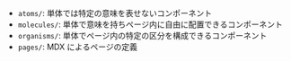 - `atoms/`: 単体では特定の意味を表せないコンポーネント
- `molecules/`: 単体で意味を持ちページ内に自由に配置できるコンポーネント
- `organisms/`: 単体でページ内の特定の区分を構成できるコンポーネント
- `pages/`: MDX によるページの定義
